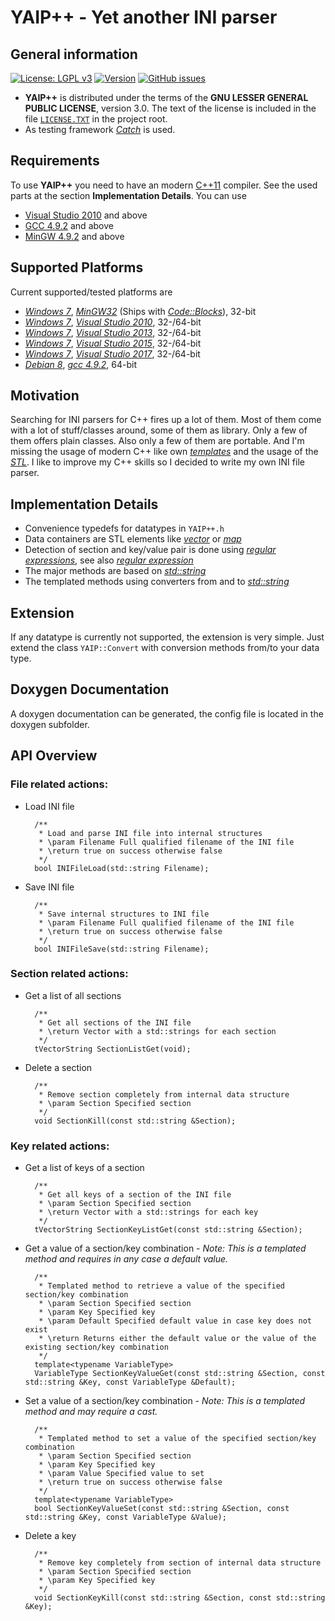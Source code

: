 # YAIP++ - Yet another INI parser

## General information

[![License: LGPL v3](https://img.shields.io/badge/License-LGPL%20v3-blue.svg)](http://www.gnu.org/licenses/lgpl-3.0 "LGPL-3.0")
[![Version](https://img.shields.io/github/release/ThirtySomething/YAIP.svg?maxAge=360)](#  "Latest Release")
[![GitHub issues](https://img.shields.io/github/issues/ThirtySomething/YAIP.svg?maxAge=360)](# "Open Issues")
<!-- 
[![Build Status](https://travis-ci.org/ThirtySomething/YAIP.svg?branch=master)](https://travis-ci.org/ThirtySomething/YAIP "YAIP++@Travis-CI")

[![AUR](https://img.shields.io/aur/votes/YAIP.svg?maxAge=3600)](https://aur.archlinux.org/packages/YAIP/ "Votes")

[![codecov](https://codecov.io/gh/ThirtySomething/YAIP/branch/master/graph/badge.svg)](https://codecov.io/gh/ThirtySomething/YAIP "YAIP++@Codecov.io")

[![Total downloads](https://img.shields.io/github/downloads/ThirtySomething/YAIP/total.svg?maxAge=360)](# "Downloads")
-->

-  **YAIP++** is distributed under the terms of the **GNU LESSER GENERAL PUBLIC LICENSE**, version 3.0. The text of the license is included in the file [<code>LICENSE.TXT</code>](https://github.com/ThirtySomething/YAIP/blob/master/LICENSE.TXT "LGPL-3.0") in the project root.
- As testing framework [*Catch*](https://github.com/philsquared/Catch "Catch") is used.

<!--
- The build is done at [*Travis*](https://travis-ci.org "Travis-CI") using the following compilers:
   - GCC C++ 4.9
   - GCC C++ 5
   - CLANG C++ 3.6
   - CLANG C++ 3.7.
- For code coverage [*Codecov*](https://codecov.io "Codecov.io") is planned to use.
-->

## Requirements
To use **YAIP++** you need to have an modern [C++11](https://en.wikipedia.org/wiki/C%2B%2B11 "C++11") compiler. See the used parts at the section **Implementation Details**. You can use
* [Visual Studio 2010](https://www.visualstudio.com/ "Visual Studio") and above
* [GCC 4.9.2](https://gcc.gnu.org/ "GCC") and above
* [MinGW 4.9.2](http://www.mingw.org/ "MinGW") and above

## Supported Platforms
Current supported/tested platforms are

- [*Windows 7*](https://en.wikipedia.org/wiki/Windows_7 "Windows 7"), [*MinGW32*](http://www.mingw.org/ "MinGW") (Ships with [*Code::Blocks*](http://www.codeblocks.org/)), 32-bit
- [*Windows 7*](https://en.wikipedia.org/wiki/Windows_7 "Windows 7"), [*Visual Studio 2010*](https://www.visualstudio.com/ "Visual Studio"), 32-/64-bit
- [*Windows 7*](https://en.wikipedia.org/wiki/Windows_7 "Windows 7"), [*Visual Studio 2013*](https://www.visualstudio.com/ "Visual Studio"), 32-/64-bit
- [*Windows 7*](https://en.wikipedia.org/wiki/Windows_7 "Windows 7"), [*Visual Studio 2015*](https://www.visualstudio.com/ "Visual Studio"), 32-/64-bit
- [*Windows 7*](https://en.wikipedia.org/wiki/Windows_7 "Windows 7"), [*Visual Studio 2017*](https://www.visualstudio.com/ "Visual Studio"), 32-/64-bit
- [*Debian 8*](https://www.debian.org/ "Debian"), [*gcc 4.9.2*](https://gcc.gnu.org/ "GCC"), 64-bit

## Motivation

Searching for INI parsers for C++ fires up a lot of them. Most of them come with a lot of stuff/classes around, some of them as library. Only a few of them offers plain classes. Also only a few of them are portable. And I'm missing the usage of modern C++ like own [*templates*](https://en.wikipedia.org/wiki/Template_(C%2B%2B) "Templates") and the usage of the [*STL*](https://de.wikipedia.org/wiki/Standard_Template_Library "STL"). I like to improve my C++ skills so I decided to write my own INI file parser.

## Implementation Details

* Convenience typedefs for datatypes in <code>YAIP++.h</code>
* Data containers are STL elements like [*vector*](http://en.cppreference.com/w/cpp/container/vector "Vector") or [*map*](http://en.cppreference.com/w/cpp/container/map "Map")
* Detection of section and key/value pair is done using [*regular expressions*](http://en.cppreference.com/w/cpp/regex "Regular Expression"), see also [*regular expression*](https://en.wikipedia.org/wiki/Regular_expression "Regular Expression")
* The major methods are based on [*std::string*](http://en.cppreference.com/w/cpp/string/basic_string "String")
* The templated methods using converters from and to [*std::string*](http://en.cppreference.com/w/cpp/string/basic_string "String")

## Extension

If any datatype is currently not supported, the extension is very simple. Just extend the class <code>YAIP::Convert</code> with conversion methods from/to your data type.

## Doxygen Documentation

A doxygen documentation can be generated, the config file is located in the doxygen subfolder.

## API Overview

### File related actions:

* Load INI file

		/**
		 * Load and parse INI file into internal structures
		 * \param Filename Full qualified filename of the INI file
		 * \return true on success otherwise false
		 */
		bool INIFileLoad(std::string Filename);

* Save INI file

		/**
		 * Save internal structures to INI file
		 * \param Filename Full qualified filename of the INI file
		 * \return true on success otherwise false
		 */
		bool INIFileSave(std::string Filename);

### Section related actions:

* Get a list of all sections

		/**
		 * Get all sections of the INI file
		 * \return Vector with a std::strings for each section
		 */
		tVectorString SectionListGet(void);

* Delete a section

		/**
		 * Remove section completely from internal data structure
		 * \param Section Specified section
		 */
		void SectionKill(const std::string &Section);

### Key related actions:

* Get a list of keys of a section

		/**
		 * Get all keys of a section of the INI file
		 * \param Section Specified section
		 * \return Vector with a std::strings for each key
		 */
		tVectorString SectionKeyListGet(const std::string &Section);

* Get a value of a section/key combination - *Note: This is a templated method and requires in any case a default value.*

		/**
		 * Templated method to retrieve a value of the specified section/key combination
		 * \param Section Specified section
		 * \param Key Specified key
		 * \param Default Specified default value in case key does not exist
		 * \return Returns either the default value or the value of the existing section/key combination
		 */
		template<typename VariableType>
		VariableType SectionKeyValueGet(const std::string &Section, const std::string &Key, const VariableType &Default);


* Set a value of a section/key combination - *Note: This is a templated method and may require a cast.*

		/**
		 * Templated method to set a value of the specified section/key combination
		 * \param Section Specified section
		 * \param Key Specified key
		 * \param Value Specified value to set
		 * \return true on success otherwise false
		 */
		template<typename VariableType>
		bool SectionKeyValueSet(const std::string &Section, const std::string &Key, const VariableType &Value);

* Delete a key

		/**
		 * Remove key completely from section of internal data structure
		 * \param Section Specified section
		 * \param Key Specified key
		 */
		void SectionKeyKill(const std::string &Section, const std::string &Key);
